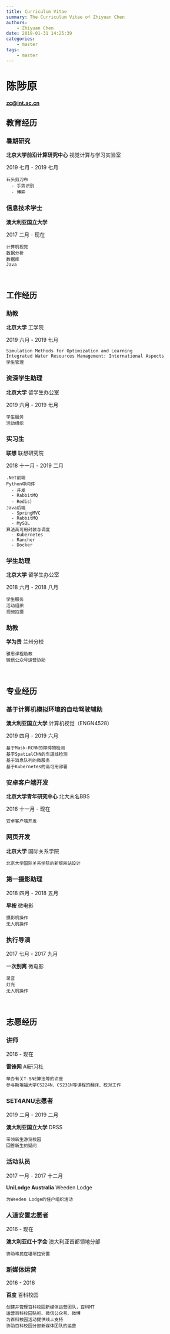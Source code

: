 ```yaml
---
title: Curriculum Vitae
summary: The Curriculum Vitae of Zhiyuan Chen
authors:
    - Zhiyuan Chen
date: 2019-01-31 14:25:39
categories: 
    - master
tags:
    - master
---
```


# 陈陟原

**zc@int.ac.cn**
&nbsp;

## 教育经历

### 暑期研究

**北京大学前沿计算研究中心** 视觉计算与学习实验室

2019 七月 - 2019 七月

    石头剪刀布
      - 手势识别
      - 博弈

### 信息技术学士

**澳大利亚国立大学**

2017 二月 - 现在

    计算机视觉
    数据分析
    数据库
    Java
&nbsp;

## 工作经历

### 助教

**北京大学** 工学院

2019 六月 - 2019 七月

    Simulation Methods for Optimization and Learning
    Integrated Water Resources Management: International Aspects
    学生管理

### 资深学生助理

**北京大学** 留学生办公室

2019 六月 - 2019 七月

    学生服务
    活动组织

### 实习生

**联想** 联想研究院

2018 十一月 - 2019 二月

    .Net前端
    Python中间件
      - 并发
      - RabbitMQ
      - Redis）
    Java后端
      - SpringMVC
      - RabbitMQ
      - MySQL
    算法高可用封装与调度
      - Kubernetes
      - Rancher
      - Docker

### 学生助理

**北京大学** 留学生办公室

2018 六月 - 2018 八月

    学生服务
    活动组织
    视频拍摄

### 助教

**学为贵** 兰州分校

    雅思课程助教
    微信公众号运营协助
&nbsp;

## 专业经历

### 基于计算机模拟环境的自动驾驶辅助

**澳大利亚国立大学** 计算机视觉（ENGN4528）

2019 四月 - 2019 六月

    基于Mask-RCNN的障碍物检测
    基于SpatialCNN的车道线检测
    基于消息队列的微服务
    基于Kubernetes的高可用部署

### 安卓客户端开发

**北京大学青年研究中心** 北大未名BBS

2018 十一月 - 现在

    安卓客户端开发

### 网页开发

**北京大学** 国际关系学院

    北京大学国际关系学院的新版网站设计

### 第一摄影助理

2018 四月 - 2018 五月

**早桉** 微电影

    摄影机操作
    无人机操作

### 执行导演

2017 七月 - 2017 九月

**一次别离** 微电影

    录音
    灯光
    无人机操作
&nbsp;

## 志愿经历

### 讲师

2016 - 现在

**雷锋网** AI研习社

    举办有关T-SNE算法等的讲座
    参与斯坦福大学CS224N、CS231N等课程的翻译、校对工作

### SET4ANU志愿者

2019 二月 - 2019 二月

**澳大利亚国立大学** DRSS

    带领新生游览校园
    回答新生的疑问

### 活动队员

2017 一月 - 2017 十二月

**UniLodge Australia** Weeden Lodge

    为Weeden Lodge的住户组织活动

### 人道安置志愿者

2016 - 现在

**澳大利亚红十字会** 澳大利亚首都领地分部

    协助难民在堪培拉安置

### 新媒体运营

2016 - 2016

**百度** 百科校园

    创建并管理百科校园新媒体运营团队，百科MT
    运营百科校园贴吧、微信公众号、微博
    为百科校园活动提供线上支持
    协助百科校园分部新媒体团队的运营
